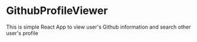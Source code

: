 # GithubProfileViewer
This is simple React App to view user's Github information and search other user's profile
